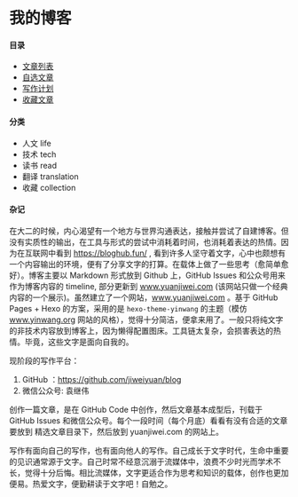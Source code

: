 # 我的博客


#### 目录

- [文章列表](./index/all.md)
- [自选文章](./index/select.md)
- [写作计划](./index/plan.md)
- [收藏文章](./index/collection.md)


#### 分类

- 人文 life
- 技术 tech         
- 读书 read         
- 翻译 translation  
- 收藏 collection   

#### 杂记

在大二的时候，内心渴望有一个地方与世界沟通表达，接触并尝试了自建博客。但没有实质性的输出，在工具与形式的尝试中消耗着时间，也消耗着表达的热情。因为在互联网中看到 https://bloghub.fun/ , 看到许多人坚守着文字，心中也颇想有一个内容输出的环境，便有了分享文字的打算。在载体上做了一些思考（愈简单愈好）。博客主要以 Markdown 形式放到 Github 上，GitHub Issues 和公众号用来作为博客内容的 timeline, 部分更新到 www.yuanjiwei.com (该网站只做一个经典内容的一个展示)。虽然建立了一个网站，www.yuanjiwei.com 。基于 GitHub Pages + Hexo 的方案，采用的是 `hexo-theme-yinwang` 的主题（模仿 www.yinwang.org 网站的风格），觉得十分简洁，便拿来用了。一般只将纯文字的非技术内容放到博客上，因为懒得配置图床。工具链太复杂，会损害表达的热情。毕竟，这些文字是面向自我的。

现阶段的写作平台：

1. GitHub ：https://github.com/jiweiyuan/blog
2. 微信公众号:  袁继伟

创作一篇文章，是在 GitHub Code 中创作，然后文章基本成型后，刊载于 GitHub Issues 和微信公众号。每个一段时间（每个月底）看看有没有合适的文章要放到 精选文章目录下，然后放到 yuanjiwei.com 的网站上。

写作有面向自己的写作，也有面向他人的写作。自己成长于文字时代，生命中重要的见识通常源于文字。自己时常不经意沉溺于流媒体中，浪费不少时光而学术不长，觉得十分后悔。相比流媒体，文字更适合作为思考和知识的载体，创作也更加便易。热爱文字，便勤耕读于文字吧！自勉之。
